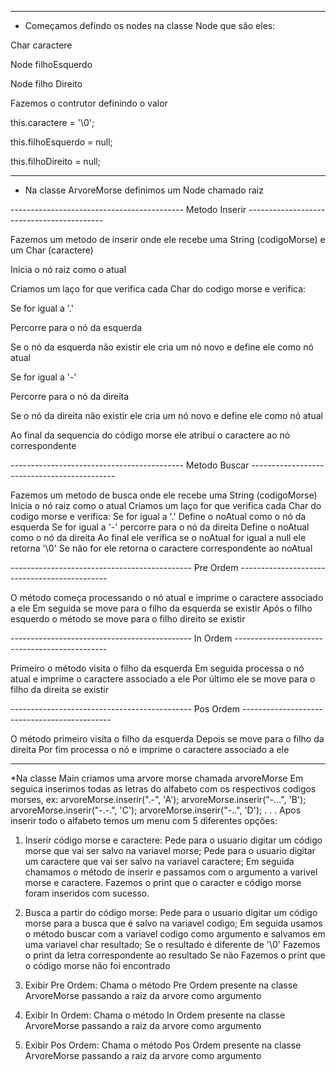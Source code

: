 -----------------------------------------------------------------------------------------------------
* Começamos defindo os nodes na classe Node que são eles:

Char caractere

Node filhoEsquerdo

Node filho Direito



Fazemos o contrutor definindo o valor

this.caractere = '\0';

this.filhoEsquerdo = null;

this.filhoDireito = null;

-----------------------------------------------------------------------------------------------------

* Na classe ArvoreMorse definimos um Node chamado raiz

------------------------------------------- Metodo Inserir ------------------------------------------

Fazemos um metodo de inserir onde ele recebe uma String (codigoMorse) e um Char (caractere)

Inicia o nó raiz como o atual

Criamos um laço for que verifica cada Char do codigo morse e verifica:

Se for igual a '.' 

  Percorre para o nó da esquerda
  
  Se o nó da esquerda não existir ele cria um nó novo e define ele como nó atual
  
Se for igual a '-' 

  Percorre para o nó da direita 
  
  Se o nó da direita não existir ele cria um nó novo e define ele como nó atual
  
Ao final da sequencia do código morse ele atribui o caractere ao nó correspondente 


------------------------------------------- Metodo Buscar --------------------------------------------

Fazemos um metodo de busca onde ele recebe uma String (codigoMorse)
Inicia o nó raiz como o atual
Criamos um laço for que verifica cada Char do codigo morse e verifica:
Se for igual a '.' 
  Define o noAtual como o nó da esquerda
Se for igual a '-' percorre para o nó da direita 
  Define o noAtual como o nó da direita
Ao final ele verifica se o noAtual for igual a null ele retorna '\0'
Se não for ele retorna o caractere correspondente ao noAtual

--------------------------------------------- Pre Ordem ---------------------------------------------

O método começa processando o nó atual e imprime o caractere associado a ele
Em seguida se move para o filho da esquerda se existir 
Após o filho esquerdo o método se move para o filho direito se existir

--------------------------------------------- In Ordem ----------------------------------------------

Primeiro o método visita o filho da esquerda
Em seguida processa o nó atual e imprime o caractere associado a ele
Por último ele se move para o filho da direita se existir

--------------------------------------------- Pos Ordem ---------------------------------------------

O método primeiro visita o filho da esquerda
Depois se move para o filho da direita
Por fim processa o nó e imprime o caractere associado a ele

-----------------------------------------------------------------------------------------------------

*Na classe Main criamos uma arvore morse chamada arvoreMorse
Em seguica inserimos todas as letras do alfabeto com os respectivos codigos morses, ex:
    arvoreMorse.inserir(".-", 'A');
    arvoreMorse.inserir("-...", 'B');
    arvoreMorse.inserir("-.-.", 'C');
    arvoreMorse.inserir("-..", 'D');
    .
    .
    .
Apos inserir todo o alfabeto temos um menu com 5 diferentes opções:

1) Inserir código morse e caractere:
  Pede para o usuario digitar um código morse que vai ser salvo na variavel morse;
  Pede para o usuario digitar um caractere que vai ser salvo na variavel caractere;
  Em seguida chamamos o método de inserir e passamos com o argumento a varivel morse e caractere.
  Fazemos o print que o caracter e código morse foram inseridos com sucesso.
  
2) Busca a partir do código morse:
  Pede para o usuario digitar um código morse para a busca que é salvo na variavel codigo;
  Em seguida usamos o método buscar com a variavel codigo como argumento e salvamos em uma variavel char resultado;
  Se o resultado é diferente de '\0'
    Fazemos o print da letra correspondente ao resultado
  Se não
    Fazemos o print que o código morse não foi encontrado
    
3) Exibir Pre Ordem:
   Chama o método Pre Ordem presente na classe ArvoreMorse passando a raiz da arvore como argumento
   
4) Exibir In Ordem:
  Chama o método In Ordem presente na classe ArvoreMorse passando a raiz da arvore como argumento

5) Exibir Pos Ordem:
  Chama o método Pos Ordem presente na classe ArvoreMorse passando a raiz da arvore como argumento
